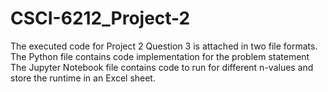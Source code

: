 # CSCI-6212_Project-2
The executed code for Project 2 Question 3 is attached in two file formats. 
The Python file contains code implementation for the problem statement
The Jupyter Notebook file contains code to run for different n-values and store the runtime in an Excel sheet.
